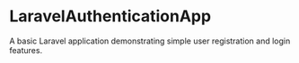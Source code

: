 # LaravelAuthenticationApp

A basic Laravel application demonstrating simple user registration and login features.
